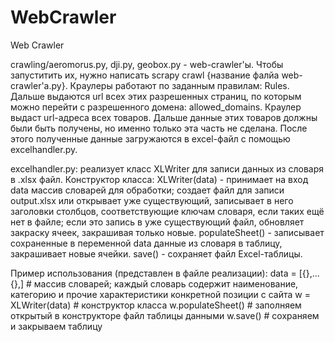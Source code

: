 # WebCrawler
 Web Crawler
 
crawling/aeromorus.py, dji.py, geobox.py - web-crawler'ы. Чтобы запуститить их, нужно написать scrapy crawl {название фалйа web-crawler'а.py}. Краулеры работают по заданным правилам: Rules. Дальше выдаются url всех этих разрешенных страниц, по которым можно перейти с разрешенного домена: allowed_domains. Краулер выдаст url-адреса всех товаров. Дальше данные этих товаров должны были быть получены, но именно только эта часть не сделана. После этого полученные данные загружаются в excel-файл с помощью excelhandler.py.


excelhandler.py: реализует класс XLWriter для записи данных из словаря в .xlsx файл.
Конструктор класса:
XLWriter(data) - принимает на вход data массив словарей для обработки; создает файл для записи output.xlsx или открывает уже существующий, записывает в него заголовки столбцов, соответствующие ключам словаря, если таких ещё нет в файле; если это запись в уже существующий файл, обновляет закраску ячеек, закрашивая только новые.
populateSheet() - записывает сохраненные в переменной data данные из словаря в таблицу, закрашивает новые ячейки.
save() - сохраняет файл Excel-таблицы.

Пример использования (представлен в файле реализации):
data = [{},...{},] # массив словарей; каждый словарь содержит наименование, категорию и прочие характеристики конкретной позиции с сайта
w = XLWriter(data) # конструктор класса
w.populateSheet() # заполняем открытый в конструкторе файл таблицы данными
w.save() # сохраняем и закрываем таблицу
